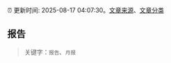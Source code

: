 :alarm_clock: 更新时间: 2025-08-17 04:07:30。[文章来源](/README.md)、[文章分类](/TAGS.md)

## 报告


> 关键字：`报告`、`月报`



